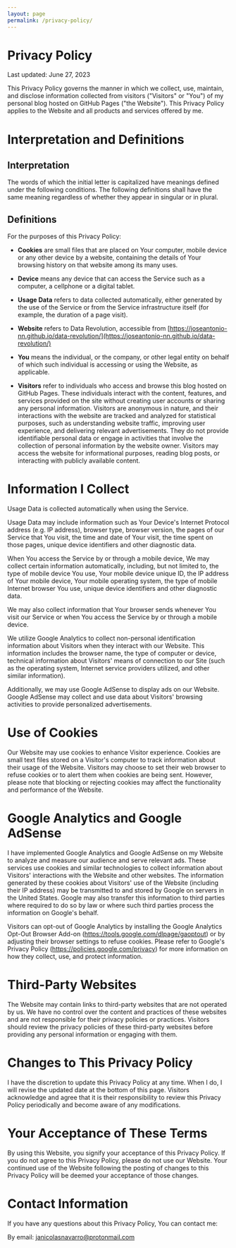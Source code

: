 ```yaml
---
layout: page
permalink: /privacy-policy/
---
```


# Privacy Policy

Last updated: June 27, 2023

This Privacy Policy governs the manner in which we collect, use, maintain, and disclose information collected from visitors ("Visitors" or "You") of my personal blog hosted on GitHub Pages ("the Website"). This Privacy Policy applies to the Website and all products and services offered by me.

# Interpretation and Definitions

## Interpretation

The words of which the initial letter is capitalized have meanings defined under the following conditions. The following definitions shall have the same meaning regardless of whether they appear in singular or in plural.

## Definitions

For the purposes of this Privacy Policy:

- __Cookies__ are small files that are placed on Your computer, mobile device or any other device by a website, containing the details of Your browsing history on that website among its many uses.

- __Device__ means any device that can access the Service such as a computer, a cellphone or a digital tablet.

- __Usage Data__ refers to data collected automatically, either generated by the use of the Service or from the Service infrastructure itself (for example, the duration of a page visit).

- __Website__ refers to Data Revolution, accessible from [https://joseantonio-nn.github.io/data-revolution/](https://joseantonio-nn.github.io/data-revolution/)

- __You__ means the individual, or the company, or other legal entity on behalf of which such individual is accessing or using the Website, as applicable. 

- __Visitors__ refer to individuals who access and browse this blog hosted on GitHub Pages. These individuals interact with the content, features, and services provided on the site without creating user accounts or sharing any personal information. Visitors are anonymous in nature, and their interactions with the website are tracked and analyzed for statistical purposes, such as understanding website traffic, improving user experience, and delivering relevant advertisements. They do not provide identifiable personal data or engage in activities that involve the collection of personal information by the website owner. Visitors may access the website for informational purposes, reading blog posts, or interacting with publicly available content.


# Information I Collect

Usage Data is collected automatically when using the Service.

Usage Data may include information such as Your Device's Internet Protocol address (e.g. IP address), browser type, browser version, the pages of our Service that You visit, the time and date of Your visit, the time spent on those pages, unique device identifiers and other diagnostic data.

When You access the Service by or through a mobile device, We may collect certain information automatically, including, but not limited to, the type of mobile device You use, Your mobile device unique ID, the IP address of Your mobile device, Your mobile operating system, the type of mobile Internet browser You use, unique device identifiers and other diagnostic data.

We may also collect information that Your browser sends whenever You visit our Service or when You access the Service by or through a mobile device.

We utilize Google Analytics to collect non-personal identification information about Visitors when they interact with our Website. This information includes the browser name, the type of computer or device, technical information about Visitors' means of connection to our Site (such as the operating system, Internet service providers utilized, and other similar information).

Additionally, we may use Google AdSense to display ads on our Website. Google AdSense may collect and use data about Visitors' browsing activities to provide personalized advertisements.

# Use of Cookies

Our Website may use cookies to enhance Visitor experience. Cookies are small text files stored on a Visitor's computer to track information about their usage of the Website. Visitors may choose to set their web browser to refuse cookies or to alert them when cookies are being sent. However, please note that blocking or rejecting cookies may affect the functionality and performance of the Website.


# Google Analytics and Google AdSense

I have implemented Google Analytics and Google AdSense on my Website to analyze and measure our audience and serve relevant ads. These services use cookies and similar technologies to collect information about Visitors' interactions with the Website and other websites. The information generated by these cookies about Visitors' use of the Website (including their IP address) may be transmitted to and stored by Google on servers in the United States. Google may also transfer this information to third parties where required to do so by law or where such third parties process the information on Google's behalf.

Visitors can opt-out of Google Analytics by installing the Google Analytics Opt-Out Browser Add-on (https://tools.google.com/dlpage/gaoptout) or by adjusting their browser settings to refuse cookies. Please refer to Google's Privacy Policy (https://policies.google.com/privacy) for more information on how they collect, use, and protect information.

# Third-Party Websites

The Website may contain links to third-party websites that are not operated by us. We have no control over the content and practices of these websites and are not responsible for their privacy policies or practices. Visitors should review the privacy policies of these third-party websites before providing any personal information or engaging with them.

# Changes to This Privacy Policy

I have the discretion to update this Privacy Policy at any time. When I do, I will revise the updated date at the bottom of this page. Visitors acknowledge and agree that it is their responsibility to review this Privacy Policy periodically and become aware of any modifications.

# Your Acceptance of These Terms

By using this Website, you signify your acceptance of this Privacy Policy. If you do not agree to this Privacy Policy, please do not use our Website. Your continued use of the Website following the posting of changes to this Privacy Policy will be deemed your acceptance of those changes.

# Contact Information

If you have any questions about this Privacy Policy, You can contact me:

By email: janicolasnavarro@protonmail.com